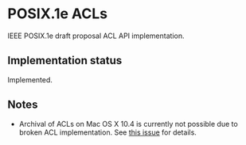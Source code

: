 # POSIX.1e ACLs #

IEEE POSIX.1e draft proposal ACL API implementation.

## Implementation status ##

Implemented.

## Notes ##

  * Archival of ACLs on Mac OS X 10.4 is currently not possible due to broken ACL implementation. See [this issue](http://code.google.com/p/xar/issues/detail?id=5) for details.